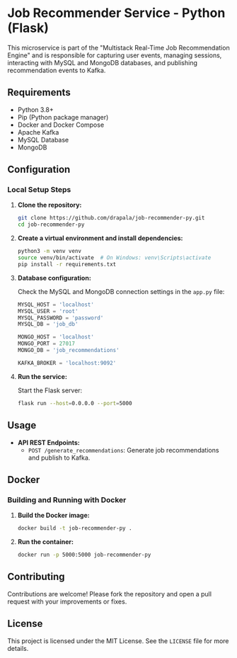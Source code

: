 # Job Recommender Service - Python (Flask)

This microservice is part of the "Multistack Real-Time Job Recommendation Engine" and is responsible for capturing user events, managing sessions, interacting with MySQL and MongoDB databases, and publishing recommendation events to Kafka.

## Requirements

- Python 3.8+
- Pip (Python package manager)
- Docker and Docker Compose
- Apache Kafka
- MySQL Database
- MongoDB

## Configuration

### Local Setup Steps

1. **Clone the repository:**

   ```bash
   git clone https://github.com/drapala/job-recommender-py.git
   cd job-recommender-py
   ```

2. **Create a virtual environment and install dependencies:**

   ```bash
   python3 -m venv venv
   source venv/bin/activate  # On Windows: venv\Scripts\activate
   pip install -r requirements.txt
   ```

3. **Database configuration:**

   Check the MySQL and MongoDB connection settings in the `app.py` file:

   ```python
   MYSQL_HOST = 'localhost'
   MYSQL_USER = 'root'
   MYSQL_PASSWORD = 'password'
   MYSQL_DB = 'job_db'

   MONGO_HOST = 'localhost'
   MONGO_PORT = 27017
   MONGO_DB = 'job_recommendations'

   KAFKA_BROKER = 'localhost:9092'
   ```

4. **Run the service:**

   Start the Flask server:

   ```bash
   flask run --host=0.0.0.0 --port=5000
   ```

## Usage

- **API REST Endpoints:**
  - `POST /generate_recommendations`: Generate job recommendations and publish to Kafka.

## Docker

### Building and Running with Docker

1. **Build the Docker image:**

   ```bash
   docker build -t job-recommender-py .
   ```

2. **Run the container:**

   ```bash
   docker run -p 5000:5000 job-recommender-py
   ```

## Contributing

Contributions are welcome! Please fork the repository and open a pull request with your improvements or fixes.

## License

This project is licensed under the MIT License. See the `LICENSE` file for more details.
